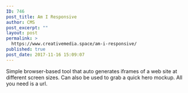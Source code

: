 ```yaml
---
ID: 746
post_title: Am I Responsive
author: CMS
post_excerpt: ""
layout: post
permalink: >
  https://www.creativemedia.space/am-i-responsive/
published: true
post_date: 2017-11-16 15:09:07
---
```

Simple browser-based tool that auto generates iframes of a web site at different screen sizes. Can also be used to grab a quick hero mockup. All you need is a url.